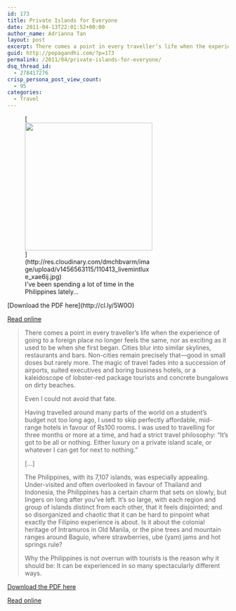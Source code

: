 ```yaml
---
id: 173
title: Private Islands for Everyone
date: 2011-04-13T22:01:52+00:00
author_name: Adrianna Tan
layout: post
excerpt: There comes a point in every traveller’s life when the experience of going to a foreign place no longer feels the same, nor as exciting as it used to be when she first began. Cities blur into similar skylines, restaurants and bars. Non-cities remain precisely that—good in small doses but rarely more. The magic of travel fades into a succession of airports, suited executives and boring business hotels, or a kaleidoscope of lobster-red package tourists and concrete bungalows on dirty beaches. Even I could not avoid that fate.
guid: http://popagandhi.com/?p=173
permalink: /2011/04/private-islands-for-everyone/
dsq_thread_id:
  - 278417276
crisp_persona_post_view_count:
  - 95
categories:
  - Travel
---
```

<figure id="attachment_175" style="width: 290px" class="wp-caption alignleft">[<img src="http://res.cloudinary.com/dmchbvarm/image/upload/c_crop,h_290,w_290,x_175,y_0/v1456563115/110413_livemintluxe_xae6ij.jpg" alt="" title="110413_livemintluxe" width="290" height="290" class="size-thumbnail wp-image-175" />](http://res.cloudinary.com/dmchbvarm/image/upload/v1456563115/110413_livemintluxe_xae6ij.jpg)<figcaption class="wp-caption-text">I've been spending a lot of time in the Philippines lately...</figcaption></figure>[Download the PDF here](http://cl.ly/5W0O)

[Read online](http://www.livemint.com/articles/2011/03/24194106/King-of-your-island.html)

> There comes a point in every traveller’s life when the experience of going to a foreign place no longer feels the same, nor as exciting as it used to be when she first began. Cities blur into similar skylines, restaurants and bars. Non-cities remain precisely that—good in small doses but rarely more. The magic of travel fades into a succession of airports, suited executives and boring business hotels, or a kaleidoscope of lobster-red package tourists and concrete bungalows on dirty beaches.
>
> Even I could not avoid that fate.
>
> Having travelled around many parts of the world on a student’s budget not too long ago, I used to skip perfectly affordable, mid-range hotels in favour of Rs100 rooms. I was used to travelling for three months or more at a time, and had a strict travel philosophy: “It’s got to be all or nothing. Either luxury on a private island scale, or whatever I can get for next to nothing.”
>
> [&#8230;]
>
> The Philippines, with its 7,107 islands, was especially appealing. Under-visited and often overlooked in favour of Thailand and Indonesia, the Philippines has a certain charm that sets on slowly, but lingers on long after you’ve left. It’s so large, with each region and group of islands distinct from each other, that it feels disjointed; and so disorganized and chaotic that it can be hard to pinpoint what exactly the Filipino experience is about. Is it about the colonial heritage of Intramuros in Old Manila, or the pine trees and mountain ranges around Baguio, where strawberries, ube (yam) jams and hot springs rule?
>
> Why the Philippines is not overrun with tourists is the reason why it should be: It can be experienced in so many spectacularly different ways.

[Download the PDF here](http://cl.ly/5W0O)

[Read online](http://www.livemint.com/articles/2011/03/24194106/King-of-your-island.html)
